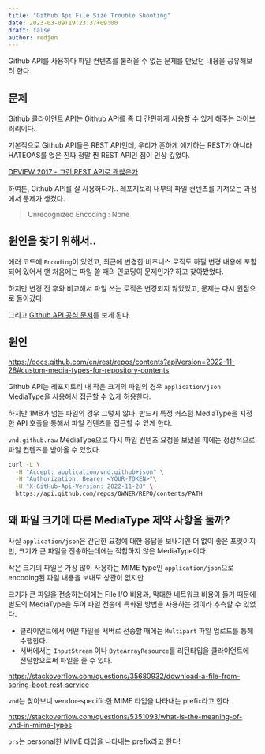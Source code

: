 ```yaml
---
title: "Github Api File Size Trouble Shooting"
date: 2023-03-09T19:23:37+09:00
draft: false
author: redjen
---
```


Github API를 사용하다 파일 컨텐츠를 불러올 수 없는 문제를 만났던 내용을 공유해보려 한다.

## 문제

[Github 클라이언트 API](https://github-api.kohsuke.org/)는 Github API를 좀 더 간편하게 사용할 수 있게 해주는 라이브러리이다.

기본적으로 Github API들은 REST API인데, 우리가 흔하게 얘기하는 REST가 아니라 HATEOAS를 얹은 진짜 정말 찐 REST API인 점이 인상 깊었다. 

[DEVIEW 2017 - 그런 REST API로 괜찮은가](https://deview.kr/2017/schedule/212)

하여튼, Github API를 잘 사용하다가.. 레포지토리 내부의 파일 컨텐츠를 가져오는 과정에서 문제가 생겼다.

> Unrecognized Encoding : None

## 원인을 찾기 위해서..

에러 코드에 `Encoding`이 있었고, 최근에 변경한 비즈니스 로직도 하필 변경 내용에 포함되어 있어서 맨 처음에는 파일 쓸 때의 인코딩이 문제인가? 하고 찾아봤었다.

하지만 변경 전 후와 비교해서 파일 쓰는 로직은 변경되지 않았었고, 문제는 다시 원점으로 돌아갔다.

그리고 [Github API 공식 문서](https://doc.github.com)를 보게 된다.

## 원인

https://docs.github.com/en/rest/repos/contents?apiVersion=2022-11-28#custom-media-types-for-repository-contents

Github API는 레포지토리 내 작은 크기의 파일의 경우 `application/json` MediaType을 사용해서 접근할 수 있게 허용한다. 

하지만 1MB가 넘는 파일의 경우 그렇지 않다. 반드시 특정 커스텀 MediaType을 지정한 API 호출을 통해서 파일 컨텐츠를 접근할 수 있게 한다.

`vnd.github.raw` MediaType으로 다시 파일 컨텐츠 요청을 보냈을 때에는 정상적으로 파일 컨텐츠를 받아올 수 있었다.

```bash
curl -L \
  -H "Accept: application/vnd.github+json" \
  -H "Authorization: Bearer <YOUR-TOKEN>"\
  -H "X-GitHub-Api-Version: 2022-11-28" \
  https://api.github.com/repos/OWNER/REPO/contents/PATH
```

## 왜 파일 크기에 따른 MediaType 제약 사항을 둘까?

사실 `application/json`은 간단한 요청에 대한 응답을 보내기엔 더 없이 좋은 포맷이지만,
크기가 큰 파일을 전송하는데에는 적합하지 않은 MediaType이다.

작은 크기의 파일은 가장 많이 사용하는 MIME type인 `application/json`으로 encoding된 파일 내용을 보내도 상관이 없지만

크기가 큰 파일을 전송하는데에는 File I/O 비용과, 막대한 네트워크 비용이 들기 때문에 별도의 MediaType을 두어 파일 전송에 특화된 방법을 사용하는 것이라 추측할 수 있었다.

- 클라이언트에서 어떤 파일을 서버로 전송할 때에는 `Multipart` 파일 업로드를 통해 수행한다.
- 서버에서는 `InputStream` 이나 `ByteArrayResource`를 리턴타입을 클라이언트에 전달함으로써 파일을 줄 수 있다.

https://stackoverflow.com/questions/35680932/download-a-file-from-spring-boot-rest-service

`vnd`는 찾아보니 vendor-specific한 MIME 타입을 나타내는 prefix라고 한다.

https://stackoverflow.com/questions/5351093/what-is-the-meaning-of-vnd-in-mime-types

`prs`는 personal한 MIME 타입을 나타내는 prefix라고 한다!